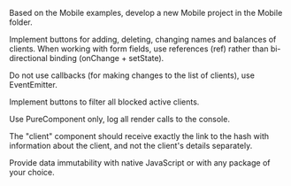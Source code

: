 Based on the Mobile examples, develop a new Mobile project in the Mobile folder.

Implement buttons for adding, deleting, changing names and balances of clients. When working with form fields, use references (ref) rather than bi-directional binding (onChange + setState).

Do not use callbacks (for making changes to the list of clients), use EventEmitter.

Implement buttons to filter all blocked active clients.

Use PureComponent only, log all render calls to the console.

The "client" component should receive exactly the link to the hash with information about the client, and not the client's details separately.

Provide data immutability with native JavaScript or with any package of your choice.
